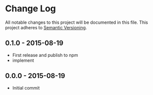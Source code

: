 # Change Log
All notable changes to this project will be documented in this file.
This project adheres to [Semantic Versioning](http://semver.org/).

## 0.1.0 - 2015-08-19
- First release and publish to npm
- implement

## 0.0.0 - 2015-08-19
- Initial commit

